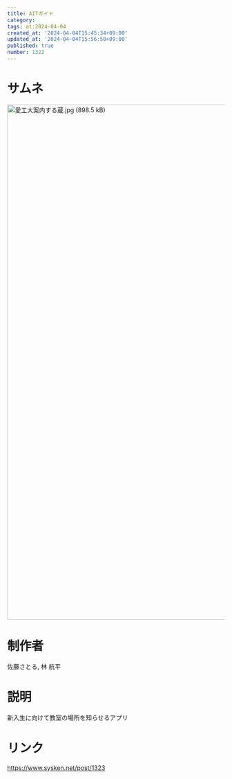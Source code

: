 ```yaml
---
title: AITガイド
category:
tags: at:2024-04-04
created_at: '2024-04-04T15:45:34+09:00'
updated_at: '2024-04-04T15:56:50+09:00'
published: true
number: 1322
---
```


# サムネ
<img width="1190" alt="愛工大案内する蔵.jpg (898.5 kB)" src="/img/1322/eef88c2e-dd50-40e0-b9f4-8fa17d471be0.webp">


# 制作者
佐藤さとる, 林 航平

# 説明
新入生に向けて教室の場所を知らせるアプリ

# リンク
https://www.sysken.net/post/1323


